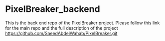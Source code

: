 # PixelBreaker_backend

This is the back end repo of the PixelBreaker project. Please follow this link for the main repo and the full description of the project
 https://github.com/SaeedAbdelWahab/PixelBreaker.git
